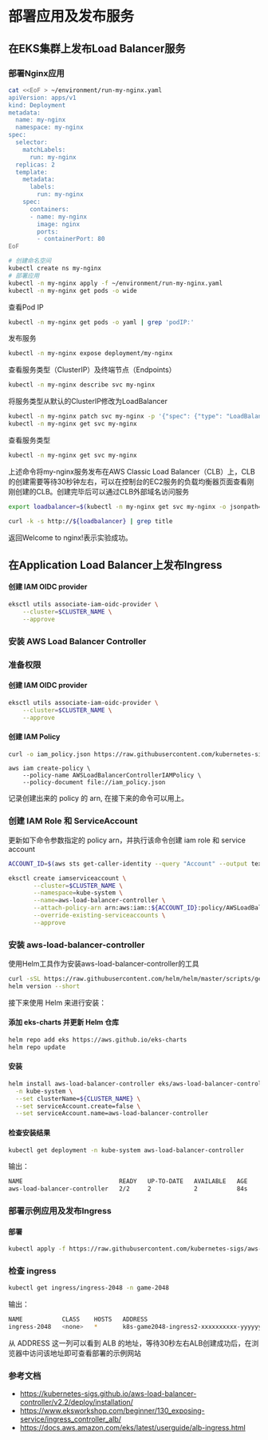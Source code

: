 # 部署应用及发布服务

## 在EKS集群上发布Load Balancer服务

### 部署Nginx应用

```bash
cat <<EoF > ~/environment/run-my-nginx.yaml
apiVersion: apps/v1
kind: Deployment
metadata:
  name: my-nginx
  namespace: my-nginx
spec:
  selector:
    matchLabels:
      run: my-nginx
  replicas: 2
  template:
    metadata:
      labels:
        run: my-nginx
    spec:
      containers:
      - name: my-nginx
        image: nginx
        ports:
        - containerPort: 80
EoF

# 创建命名空间
kubectl create ns my-nginx
# 部署应用
kubectl -n my-nginx apply -f ~/environment/run-my-nginx.yaml
kubectl -n my-nginx get pods -o wide
```

查看Pod IP

```bash
kubectl -n my-nginx get pods -o yaml | grep 'podIP:'
```

发布服务

```bash
kubectl -n my-nginx expose deployment/my-nginx
```

查看服务类型（ClusterIP）及终端节点（Endpoints）

```bash
kubectl -n my-nginx describe svc my-nginx
```

将服务类型从默认的ClusterIP修改为LoadBalancer

```bash
kubectl -n my-nginx patch svc my-nginx -p '{"spec": {"type": "LoadBalancer"}}'
kubectl -n my-nginx get svc my-nginx
```

查看服务类型

```bash
kubectl -n my-nginx get svc my-nginx
```

上述命令将my-nginx服务发布在AWS Classic Load Balancer（CLB）上，CLB的创建需要等待30秒钟左右，可以在控制台的EC2服务的负载均衡器页面查看刚刚创建的CLB。创建完毕后可以通过CLB外部域名访问服务

```bash
export loadbalancer=$(kubectl -n my-nginx get svc my-nginx -o jsonpath='{.status.loadBalancer.ingress[*].hostname}')

curl -k -s http://${loadbalancer} | grep title
```

返回Welcome to nginx!表示实验成功。

## 在Application Load Balancer上发布Ingress

#### 创建 IAM OIDC provider

```bash
eksctl utils associate-iam-oidc-provider \
    --cluster=$CLUSTER_NAME \
    --approve
```

#### 

### 安装 AWS Load Balancer Controller

### 准备权限

#### 创建 IAM OIDC provider

```bash
eksctl utils associate-iam-oidc-provider \
    --cluster=$CLUSTER_NAME \
    --approve
```

#### 创建 IAM Policy


```bash
curl -o iam_policy.json https://raw.githubusercontent.com/kubernetes-sigs/aws-load-balancer-controller/v2.3.0/docs/install/iam_policy.json
```

```
aws iam create-policy \
    --policy-name AWSLoadBalancerControllerIAMPolicy \
    --policy-document file://iam_policy.json
```

记录创建出来的 policy 的 arn, 在接下来的命令可以用上。

### 创建 IAM Role 和 ServiceAccount 

更新如下命令参数指定的 policy arn，并执行该命令创建 iam role 和 service account

```bash
ACCOUNT_ID=$(aws sts get-caller-identity --query "Account" --output text)

eksctl create iamserviceaccount \
       --cluster=$CLUSTER_NAME \
       --namespace=kube-system \
       --name=aws-load-balancer-controller \
       --attach-policy-arn arn:aws:iam::${ACCOUNT_ID}:policy/AWSLoadBalancerControllerIAMPolicy \
       --override-existing-serviceaccounts \
       --approve
```


### 安装 aws-load-balancer-controller

使用Helm工具作为安装aws-load-balancer-controller的工具

```bash
curl -sSL https://raw.githubusercontent.com/helm/helm/master/scripts/get-helm-3 | bash
helm version --short
```

接下来使用 Helm 来进行安装：

#### 添加 eks-charts 并更新 Helm 仓库

```bash
helm repo add eks https://aws.github.io/eks-charts
helm repo update
```
#### 安装

```bash
helm install aws-load-balancer-controller eks/aws-load-balancer-controller \
  -n kube-system \
  --set clusterName=${CLUSTER_NAME} \
  --set serviceAccount.create=false \
  --set serviceAccount.name=aws-load-balancer-controller 
```

#### 检查安装结果

```bash
kubectl get deployment -n kube-system aws-load-balancer-controller
```

输出：
```bash
NAME                           READY   UP-TO-DATE   AVAILABLE   AGE
aws-load-balancer-controller   2/2     2            2           84s
```



### 部署示例应用及发布Ingress

#### 部署

```bash
kubectl apply -f https://raw.githubusercontent.com/kubernetes-sigs/aws-load-balancer-controller/v2.3.0/docs/examples/2048/2048_full.yaml
```

### 检查 ingress
```bash
kubectl get ingress/ingress-2048 -n game-2048
```

输出：
```bash
NAME           CLASS    HOSTS   ADDRESS                                                                   PORTS   AGE
ingress-2048   <none>   *       k8s-game2048-ingress2-xxxxxxxxxx-yyyyyyyyyy.us-west-2.elb.amazonaws.com   80      2m32s
```

从 ADDRESS 这一列可以看到 ALB 的地址，等待30秒左右ALB创建成功后，在浏览器中访问该地址即可查看部署的示例网站

### 参考文档

- https://kubernetes-sigs.github.io/aws-load-balancer-controller/v2.2/deploy/installation/
- https://www.eksworkshop.com/beginner/130_exposing-service/ingress_controller_alb/
- https://docs.aws.amazon.com/eks/latest/userguide/alb-ingress.html